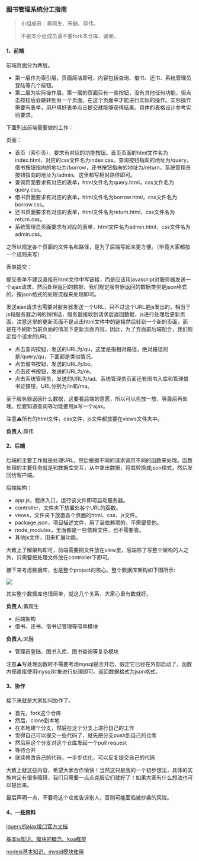 ### 图书管理系统分工指南

> 小组成员：黄雨生、宋融、薛伟。
>
> 不是本小组成员请不要fork本仓库，谢谢。

#### 1、前端

前端页面分为两层。

- 第一层作为索引层，页面简洁即可，内容包括查询、借书、还书、系统管理员登陆等几个按钮。
- 第二层为实际操作层。第一层的页面只有一些按钮，没有其他任何功能，但点击按钮后会跳转到另一个页面，在这个页面中才能进行实际的操作。实际操作需要有表单，用户填好表单点击提交就能够获得结果。具体的表格设计参考实验要求。

下面列出前端需要做的工作：

页面：

- 首页（索引页），要求有对应的功能按钮。首页页面的html文件名为index.html，对应的css文件名为index.css。查询按钮指向的地址为/query，借书按钮指向的地址为/borrow，还书按钮指向的地址为/return，系统管理员按钮指向的地址为/admin。这里都写相对路径即可。
- 查询页面要求有对应的表单，html文件名为query.html，css文件名为query.css。
- 借书页面要求有对应的表单，html文件名为borrow.html，css文件名为borrow.css。
- 还书页面要求有对应的表单，html文件名为return.html，css文件名为return.css。
- 系统管理员页面要求有对应的表单，html文件名为admin.html，css文件名为admin.css。

之所以规定各个页面的文件名和路径，是为了后端写起来更方便。（毕竟大家都按一个规则来写）



表单提交：

提交表单不建议直接在html文件中写链接，而是应该用javascript对服务器发送一个ajax请求，然后处理返回的数据，我们规定服务器返回的数据类型是json格式的，按json格式的处理流程来处理即可。

发送ajax请求也需要对服务器发送一个URL，只不过这个URL是js发出的，相当于js和服务器之间的悄悄话，服务器接收到请求后返回数据，js进行处理后更新页面，注意这里的更新页面不是点击html文件中的链接然后转到一个新的页面，而是在不刷新当前页面的情况下更新页面内容。因此，为了方面前后端配合，我们规定每个请求的URL：

- 点击查询按钮，发送的URL为/qu，这里是指相对路径，绝对路径则是/query/qu，下面都是类似情况。
- 点击借书按钮，发送的URL为/bo。
- 点击还书按钮，发送的URL为/re。
- 点击系统管理员，发送的URL为/ad。系统管理员页面还有图书入库和管理借书证按钮，URL分别为/in和/ma。

至于服务器返回什么数据，这要看后端的意愿，所以可以先放一放，等最后再处理。但要知道查询等功能要用js写一个ajax。



注意⚠️所有的html文件，css文件，js文件都放要在views文件夹中。

**负责人**:薛伟



#### 2、后端

后端的主要工作就是处理URL，然后根据不同的请求调用不同的函数来处理。函数处理的主要任务就是和数据库交互，从中拿出数据，将其转换成json格式，然后发回给客户端。

后端架构：

- app.js，程序入口，运行该文件即可启动服务器。
- controller，文件夹下放置处各个URL的函数。
- views，文件夹下放置各个页面的html、css、js文件。
- package.json，项目描述文件，用了装依赖项的，不需要管他。
- node_modules，里面都是一些依赖文件，也不需要管。
- 其他js文件，用来扩展功能。

大致上了解架构即可，前端需要把文件放在view里，后端除了写整个架构的人之外，只需要把处理文件放在controller下即可。



接下来考虑数据库，也是整个project的核心。整个数据库架构如下图所示:

![](http://olrdynjoh.bkt.clouddn.com/%E5%B1%8F%E5%B9%95%E5%BF%AB%E7%85%A7%202017-03-23%20%E4%B8%8B%E5%8D%8810.17.23.png)



其实整个数据库也很简单，就这几个关系，大家心里有数就好。



**负责人**:黄雨生

- 后端架构
- 借书、还书、借书证管理等简单模块

**负责人**:宋融

- 管理员登陆、图书入库、图书查询等复杂模块

注意⚠️写处理函数时不需要考虑mysql是否开启，假定它已经在外部启动了，函数内部直接使用mysql对象进行处理即可。返回数据格式为json格式。



#### 3、协作

接下来就是大家如何协作了。

- 首先，fork这个仓库
- 然后，clone到本地
- 在本地建个分支，然后在这个分支上进行自己的工作
- 觉得自己可以提交一些代码了，就先把分支push到自己的仓库
- 然后用这个分支对这个仓库发起一个pull request
- 等待合并
- 继续修改自己的代码，一步步优化，可以反复提交自己的代码

大致上就这些内容，希望大家合作愉快！当然这只是我的一个初步想法，具体的实施肯定有很多障碍，我们只需要一点点克服它们就好了！如果大家有什么想法也可以提出来。



最后声明一点，不要将这个仓库告诉别人，否则可能面临被抄袭的风险。



#### 4、一些资料

[jquery的ajax接口官方文档](http://www.css88.com/jqapi-1.9/jQuery.ajax/)

[基本js知识、模块的概念、koa框架](http://www.liaoxuefeng.com/wiki/001434446689867b27157e896e74d51a89c25cc8b43bdb3000)

[nodejs基本知识，mysql模块使用](http://www.runoob.com/nodejs/nodejs-mysql.html)